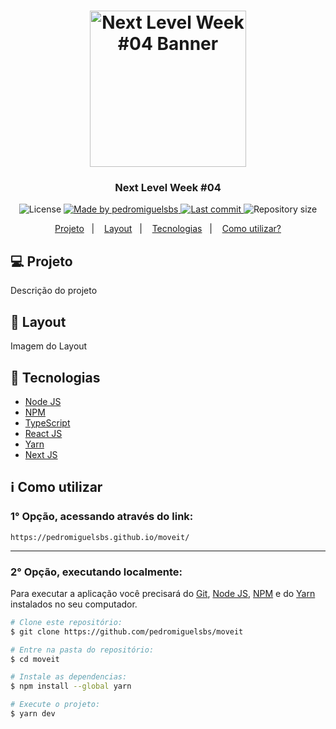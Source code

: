 <h1 align="center">
  <img src="https://i.imgur.com/p5DqZ5X.png" alt="Next Level Week #04 Banner" width="250px"/>
</h1>

<h3 align="center">
  Next Level Week #04
</h3>

<p align="center">
  <img src="https://img.shields.io/static/v1?label=License&message=MIT&color=7159c1&labelColor=1a1a1f" alt="License">
  <a href="https://www.linkedin.com/in/pedromiguelsbs/">
    <img src="https://img.shields.io/static/v1?label=Made-by&message=pedromiguelsbs&color=7159c1&labelColor=1a1a1f" alt="Made by pedromiguelsbs">
  </a>
  <a href="https://github.com/pedromiguelsbs/moveit/commits/main">
    <img src="https://img.shields.io/github/last-commit/pedromiguelsbs/moveit?color=7159c1&label=Last%20commit&labelColor=1a1a1f" alt="Last commit">
  </a> 
  <img src="https://img.shields.io/github/repo-size/pedromiguelsbs/moveit?color=7159c1&label=Repository%20Size&labelColor=1a1a1f" alt="Repository size">
</p>

<p align="center">
  <a href="#-projeto">Projeto</a>&nbsp;&nbsp;&nbsp;|&nbsp;&nbsp;&nbsp;
  <a href="#-layout">Layout</a>&nbsp;&nbsp;&nbsp;|&nbsp;&nbsp;&nbsp;
  <a href="#-tecnologias">Tecnologias</a>&nbsp;&nbsp;&nbsp;|&nbsp;&nbsp;&nbsp;
  <a href="#-como-utilizar">Como utilizar?</a>
</p>

## 💻 Projeto

Descrição do projeto

## 🔖 Layout

Imagem do Layout

## 🚀 Tecnologias

- [Node JS][nodejs]
- [NPM][npm]
- [TypeScript][typescript]
- [React JS][reactjs]
- [Yarn][yarn]
- [Next JS][nextjs]

## ℹ Como utilizar


### 1° Opção, acessando através do link:
```
https://pedromiguelsbs.github.io/moveit/
```

<hr>

### 2° Opção, executando localmente:
Para executar a aplicação você precisará do [Git](https://git-scm.com), [Node JS][nodejs], [NPM][npm] e do [Yarn][yarn] instalados no seu computador.
```bash
# Clone este repositório:
$ git clone https://github.com/pedromiguelsbs/moveit

# Entre na pasta do repositório:
$ cd moveit

# Instale as dependencias:
$ npm install --global yarn

# Execute o projeto:
$ yarn dev
```

[nodejs]: https://nodejs.org/en/
[npm]: https://www.npmjs.com/
[typescript]: https://www.typescriptlang.org/
[reactjs]: https://pt-br.reactjs.org/
[yarn]: https://yarnpkg.com/
[nextjs]: https://nextjs.org/
